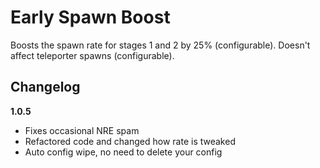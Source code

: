 # Early Spawn Boost

Boosts the spawn rate for stages 1 and 2 by 25% (configurable). Doesn't affect teleporter spawns (configurable).

## Changelog

**1.0.5**

- Fixes occasional NRE spam
- Refactored code and changed how rate is tweaked
- Auto config wipe, no need to delete your config
